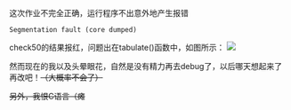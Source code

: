 这次作业不完全正确，运行程序不出意外地产生报错

`Segmentation fault (core dumped)`

check50的结果报红，问题出在tabulate()函数中，如图所示：
![](https://raw.githubusercontent.com/kaze-0/cs50x_2023/main/week3/Problem%20Set%203/runoff/tmp.png)

然而现在的我以及头晕眼花，自然是没有精力再去debug了，以后哪天想起来了再改吧！~~（大概率不会了）~~

~~另外，我恨C语言（瘫~~
